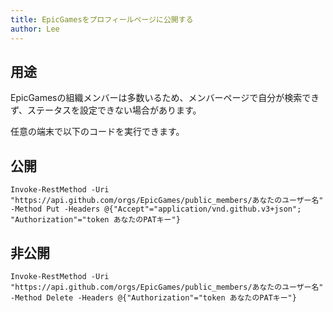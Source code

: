 ```yaml
---
title: EpicGamesをプロフィールページに公開する
author: Lee
---
```


## 用途

EpicGamesの組織メンバーは多数いるため、メンバーページで自分が検索できず、ステータスを設定できない場合があります。

任意の端末で以下のコードを実行できます。

## 公開

```shell
Invoke-RestMethod -Uri "https://api.github.com/orgs/EpicGames/public_members/あなたのユーザー名" -Method Put -Headers @{"Accept"="application/vnd.github.v3+json"; "Authorization"="token あなたのPATキー"}
```

## 非公開

```shell
Invoke-RestMethod -Uri "https://api.github.com/orgs/EpicGames/public_members/あなたのユーザー名" -Method Delete -Headers @{"Authorization"="token あなたのPATキー"}
```
